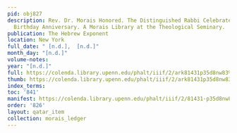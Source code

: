 ```yaml
---
pid: obj827
description: Rev. Dr. Morais Honored. The Distinguished Rabbi Celebrates His Seventieth
  Birthday Anniversary. A Morais Library at the Theological Seminary.
publication: The Hebrew Exponent
location: New York
full_date: " [n.d.],  [n.d.]"
month_day: "[n.d.]"
volume-notes:
year: "[n.d.]"
full: https://colenda.library.upenn.edu/phalt/iiif/2/ark81431p35d8nw83%2FSHA256E-s8174032--44f60e1f93b4a38ed8ee5be02ac95589b917ceabd2a2fbbe77b50b0364867cdd.jpeg/full/3500,/0/default.jpg
thumb: https://colenda.library.upenn.edu/phalt/iiif/2/ark81431p35d8nw83%2FSHA256E-s8174032--44f60e1f93b4a38ed8ee5be02ac95589b917ceabd2a2fbbe77b50b0364867cdd.jpeg/full/!200,200/0/default.jpg
index_terms:
toc: '841'
manifest: https://colenda.library.upenn.edu/phalt/iiif/2/81431-p35d8nw83/manifest
order: '826'
layout: qatar_item
collection: morais_ledger
---
```

